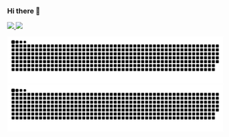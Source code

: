 ### Hi there 👋
<div style="display: inline_block">
  <a href="https://github.com/avillanova">
  <img height="180em" src="https://github-readme-stats.vercel.app/api?username=avillanova&show_icons=true&include_all_commits=true&count_private=true"/>
  <img height="180em" src="https://github-readme-stats.vercel.app/api/top-langs/?username=avillanova&layout=compact&langs_count=16"/>
</div>  
  
![Snake animation](https://github.com/avillanova/avillanova/blob/output/github-contribution-grid-snake.svg#gh-light-mode-only)
![Snake animation](https://github.com/avillanova/avillanova/blob/output/github-contribution-grid-snake-dark.svg#gh-dark-mode-only) 

<!--
**avillanova/avillanova** is a ✨ _special_ ✨ repository because its `README.md` (this file) appears on your GitHub profile.

Here are some ideas to get you started:

- 🔭 I’m currently working on ...
- 🌱 I’m currently learning ...
- 👯 I’m looking to collaborate on ...
- 🤔 I’m looking for help with ...
- 💬 Ask me about ...
- 📫 How to reach me: ...
- 😄 Pronouns: ...
- ⚡ Fun fact: ...
-->
